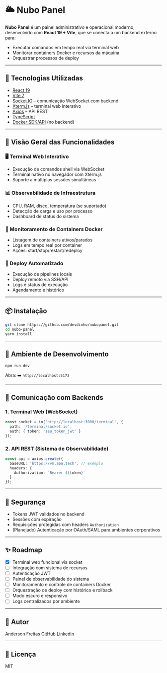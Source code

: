 # 🌥️ Nubo Panel

**Nubo Panel** é um painel administrativo e operacional moderno, desenvolvido com **React 19 + Vite**, que se conecta a um backend externo para:

- Executar comandos em tempo real via terminal web
- Monitorar containers Docker e recursos da máquina
- Orquestrar processos de deploy

---

## 🚀 Tecnologias Utilizadas

- [React 19](https://react.dev/)
- [Vite 7](https://vitejs.dev/)
- [Socket.IO](https://socket.io/) – comunicação WebSocket com backend
- [Xterm.js](https://xtermjs.org/) – terminal web interativo
- [Axios](https://axios-http.com/) – API REST
- [TypeScript](https://www.typescriptlang.org/)
- [Docker SDK/API](https://docs.docker.com/engine/api/) (no backend)

---

## 🧠 Visão Geral das Funcionalidades


### 🖥️ Terminal Web Interativo
- Execução de comandos shell via WebSocket
- Terminal nativo no navegador com Xterm.js
- Suporte a múltiplas sessões simultâneas

### 📊 Observabilidade de Infraestrutura
- CPU, RAM, disco, temperatura (se suportado)
- Detecção de carga e uso por processo
- Dashboard de status do sistema

### 🐳 Monitoramento de Containers Docker
- Listagem de containers ativos/parados
- Logs em tempo real por container
- Ações: start/stop/restart/redeploy

### 🚀 Deploy Automatizado
- Execução de pipelines locais
- Deploy remoto via SSH/API
- Logs e status de execução
- Agendamento e histórico

---

## 📦 Instalação

```bash
git clone https://github.com/devdinho/nubopanel.git
cd nubo-panel
yarn install
````

---

## 🧪 Ambiente de Desenvolvimento

```bash
npm run dev
```

Abra:
➡️ `http://localhost:5173`

---

## 🔌 Comunicação com Backends
### 1. Terminal Web (WebSocket)

```ts
const socket = io('http://localhost:3000/terminal', {
  path: '/terminal/socket.io',
  auth: { token: 'seu_token_jwt' }
});
```

### 2. API REST (Sistema de Observabilidade)

```ts
const api = axios.create({
  baseURL: 'https://vm.a6n.tech', // exemplo
  headers: {
    Authorization: `Bearer ${token}`
  }
});
```
---

## 🔐 Segurança

* Tokens JWT validados no backend
* Sessões com expiração
* Requisições protegidas com headers `Authorization`
* (Planejado) Autenticação por OAuth/SAML para ambientes corporativos

---

## ✨ Roadmap

* [x] Terminal web funcional via socket
* [ ] Integração com sistema de recursos
* [ ] Autenticação JWT
* [ ] Painel de observabilidade do sistema
* [ ] Monitoramento e controle de containers Docker
* [ ] Orquestração de deploy com histórico e rollback
* [ ] Modo escuro e responsivo
* [ ] Logs centralizados por ambiente

---

## 👤 Autor

Anderson Freitas
[GitHub](https://github.com/devdinho)
[LinkedIn](https://linkedin.com/in/freitas-anderson/)

---

## 📄 Licença

MIT
